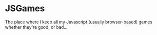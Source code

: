 # JSGames
The place where I keep all my Javascript (usually browser-based) games whether they're good, or bad...
